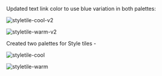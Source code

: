 Updated text link color to use blue variation in both palettes: 

![styletile-cool-v2](https://cloud.githubusercontent.com/assets/1373592/8282636/2ad4b1d0-18c0-11e5-8917-300a261470fb.jpg)

![styletile-warm-v2](https://cloud.githubusercontent.com/assets/1373592/8282641/2d4d195c-18c0-11e5-8084-6c6426ff5179.jpg)


Created two palettes for Style tiles - 

![styletile-cool](https://cloud.githubusercontent.com/assets/1373592/8274678/d2e73904-1863-11e5-8c0c-862a46301207.jpg)

![styletile-warm](https://cloud.githubusercontent.com/assets/1373592/8274679/d611ba96-1863-11e5-851b-d860546fe022.jpg)
